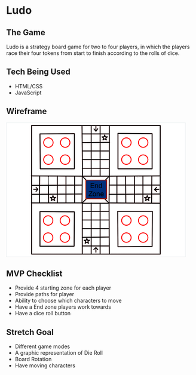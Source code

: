 # Ludo

## The Game
Ludo is a strategy board game for two to four players, in which the players race their four tokens from start to finish according to the rolls of dice.


## Tech Being Used
* HTML/CSS
* JavaScript

## Wireframe
![Wireframe](LudoPic.png)

## MVP Checklist
* Provide 4 starting zone for each player
* Provide paths for player
* Ability to choose which characters to move 
* Have a End zone players work towards
* Have a dice roll button

## Stretch Goal
* Different game modes
* A graphic representation of Die Roll
* Board Rotation
* Have moving characters
